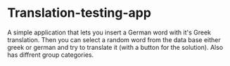 # Translation-testing-app
A simple application that lets you insert a German word with it's Greek translation. Then you can select a random word from the data base either greek or german and try to translate it (with a button for the solution). Also has diffrent group categories.
